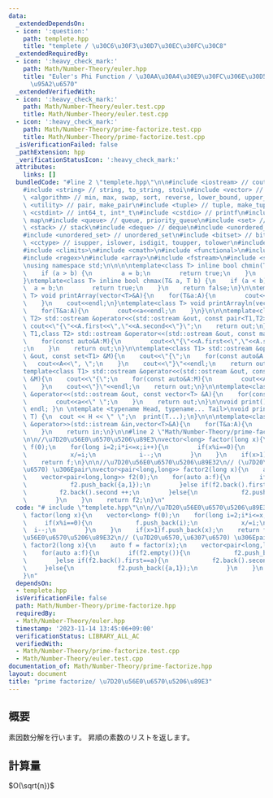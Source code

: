 ```yaml
---
data:
  _extendedDependsOn:
  - icon: ':question:'
    path: templete.hpp
    title: "templete / \u30C6\u30F3\u30D7\u30EC\u30FC\u30C8"
  _extendedRequiredBy:
  - icon: ':heavy_check_mark:'
    path: Math/Number-Theory/euler.hpp
    title: "Euler's Phi Function / \u30AA\u30A4\u30E9\u30FC\u306E\u30D5\u30A1\u30A4\
      \u95A2\u6570"
  _extendedVerifiedWith:
  - icon: ':heavy_check_mark:'
    path: Math/Number-Theory/euler.test.cpp
    title: Math/Number-Theory/euler.test.cpp
  - icon: ':heavy_check_mark:'
    path: Math/Number-Theory/prime-factorize.test.cpp
    title: Math/Number-Theory/prime-factorize.test.cpp
  _isVerificationFailed: false
  _pathExtension: hpp
  _verificationStatusIcon: ':heavy_check_mark:'
  attributes:
    links: []
  bundledCode: "#line 2 \"templete.hpp\"\n\n#include <iostream> // cout, endl, cin\n\
    #include <string> // string, to_string, stoi\n#include <vector> // vector\n#include\
    \ <algorithm> // min, max, swap, sort, reverse, lower_bound, upper_bound\n#include\
    \ <utility> // pair, make_pair\n#include <tuple> // tuple, make_tuple\n#include\
    \ <cstdint> // int64_t, int*_t\n#include <cstdio> // printf\n#include <map> //\
    \ map\n#include <queue> // queue, priority_queue\n#include <set> // set\n#include\
    \ <stack> // stack\n#include <deque> // deque\n#include <unordered_map> // unordered_map\n\
    #include <unordered_set> // unordered_set\n#include <bitset> // bitset\n#include\
    \ <cctype> // isupper, islower, isdigit, toupper, tolower\n#include <iomanip>\n\
    #include <climits>\n#include <cmath>\n#include <functional>\n#include <numeric>\n\
    #include <regex>\n#include <array>\n#include <fstream>\n#include <sstream>\n\n\
    \nusing namespace std;\n\n\n\ntemplate<class T> inline bool chmin(T& a, T b) {\n\
    \    if (a > b) {\n        a = b;\n        return true;\n    }\n    return false;\n\
    }\ntemplate<class T> inline bool chmax(T& a, T b) {\n    if (a < b) {\n      \
    \  a = b;\n        return true;\n    }\n    return false;\n}\n\ntemplate<class\
    \ T> void printArray(vector<T>&A){\n    for(T&a:A){\n        cout<<a<<\" \";\n\
    \    }\n    cout<<endl;\n}\ntemplate<class T> void printArrayln(vector<T>&A){\n\
    \    for(T&a:A){\n        cout<<a<<endl;\n    }\n}\n\n\ntemplate<class T1,class\
    \ T2> std::ostream &operator<<(std::ostream &out, const pair<T1,T2> &A){\n   \
    \ cout<<\"{\"<<A.first<<\",\"<<A.second<<\"}\";\n    return out;\n}\n\ntemplate<class\
    \ T1,class T2> std::ostream &operator<<(std::ostream &out, const map<T1,T2> &M){\n\
    \    for(const auto&A:M){\n        cout<<\"{\"<<A.first<<\",\"<<A.second<<\"}\"\
    ;\n    }\n    return out;\n}\n\ntemplate<class T1> std::ostream &operator<<(std::ostream\
    \ &out, const set<T1> &M){\n    cout<<\"{\";\n    for(const auto&A:M){\n     \
    \   cout<<A<<\", \";\n    }\n    cout<<\"}\"<<endl;\n    return out;\n}\n\n\n\
    template<class T1> std::ostream &operator<<(std::ostream &out, const multiset<T1>\
    \ &M){\n    cout<<\"{\";\n    for(const auto&A:M){\n        cout<<A<<\", \";\n\
    \    }\n    cout<<\"}\"<<endl;\n    return out;\n}\n\ntemplate<class T> std::ostream\
    \ &operator<<(std::ostream &out, const vector<T> &A){\n    for(const T &a:A){\n\
    \        cout<<a<<\" \";\n    }\n    return out;\n}\n\nvoid print() { cout <<\
    \ endl; }\n \ntemplate <typename Head, typename... Tail>\nvoid print(Head H, Tail...\
    \ T) {\n  cout << H << \" \";\n  print(T...);\n}\n\n\ntemplate<class T> std::istream\
    \ &operator>>(std::istream &in,vector<T>&A){\n    for(T&a:A){\n        std::cin>>a;\n\
    \    }\n    return in;\n}\n\n#line 2 \"Math/Number-Theory/prime-factorize.hpp\"\
    \n\n//\u7D20\u56E0\u6570\u5206\u89E3\nvector<long> factor(long x){\n    vector<long>\
    \ f(0);\n    for(long i=2;i*i<=x;i++){\n        if(x%i==0){\n            f.push_back(i);\n\
    \            x/=i;\n            i--;\n        }\n    }\n    if(x>1)f.push_back(x);\n\
    \    return f;\n}\n\n//\u7D20\u56E0\u6570\u5206\u89E32\n// (\u7D20\u6570,\u6307\
    \u6570) \u306Epair\nvector<pair<long,long>> factor2(long x){\n    auto f = factor(x);\n\
    \    vector<pair<long,long>> f2(0);\n    for(auto a:f){\n        if(f2.empty()){\n\
    \            f2.push_back({a,1});\n        }else if(f2.back().first==a){\n   \
    \         f2.back().second ++;\n        }else{\n            f2.push_back({a,1});\n\
    \        }\n    }\n    return f2;\n}\n"
  code: "# include \"templete.hpp\"\n\n//\u7D20\u56E0\u6570\u5206\u89E3\nvector<long>\
    \ factor(long x){\n    vector<long> f(0);\n    for(long i=2;i*i<=x;i++){\n   \
    \     if(x%i==0){\n            f.push_back(i);\n            x/=i;\n          \
    \  i--;\n        }\n    }\n    if(x>1)f.push_back(x);\n    return f;\n}\n\n//\u7D20\
    \u56E0\u6570\u5206\u89E32\n// (\u7D20\u6570,\u6307\u6570) \u306Epair\nvector<pair<long,long>>\
    \ factor2(long x){\n    auto f = factor(x);\n    vector<pair<long,long>> f2(0);\n\
    \    for(auto a:f){\n        if(f2.empty()){\n            f2.push_back({a,1});\n\
    \        }else if(f2.back().first==a){\n            f2.back().second ++;\n   \
    \     }else{\n            f2.push_back({a,1});\n        }\n    }\n    return f2;\n\
    }\n"
  dependsOn:
  - templete.hpp
  isVerificationFile: false
  path: Math/Number-Theory/prime-factorize.hpp
  requiredBy:
  - Math/Number-Theory/euler.hpp
  timestamp: '2023-11-14 13:45:06+09:00'
  verificationStatus: LIBRARY_ALL_AC
  verifiedWith:
  - Math/Number-Theory/prime-factorize.test.cpp
  - Math/Number-Theory/euler.test.cpp
documentation_of: Math/Number-Theory/prime-factorize.hpp
layout: document
title: "prime factorize/ \u7D20\u56E0\u6570\u5206\u89E3"
---
```


## 概要
素因数分解を行います。
昇順の素数のリストを返します。

## 計算量
$O(\sqrt{n})$

